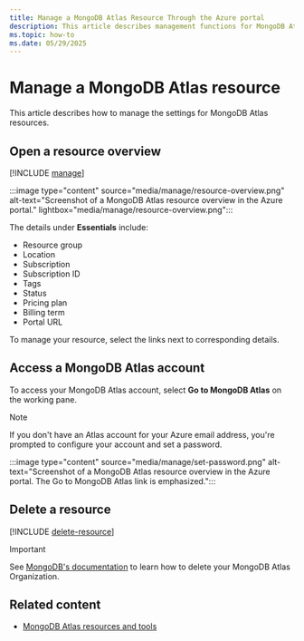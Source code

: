 ```yaml
---
title: Manage a MongoDB Atlas Resource Through the Azure portal
description: This article describes management functions for MongoDB Atlas in the Azure portal.
ms.topic: how-to
ms.date: 05/29/2025
---
```


# Manage a MongoDB Atlas resource

This article describes how to manage the settings for MongoDB Atlas resources.

## Open a resource overview

[!INCLUDE [manage](../includes/manage.md)]

:::image type="content" source="media/manage/resource-overview.png" alt-text="Screenshot of a MongoDB Atlas resource overview in the Azure portal." lightbox="media/manage/resource-overview.png":::

The details under **Essentials** include:

- Resource group
- Location
- Subscription
- Subscription ID
- Tags
- Status
- Pricing plan
- Billing term
- Portal URL

To manage your resource, select the links next to corresponding details.

## Access a MongoDB Atlas account

To access your MongoDB Atlas account, select **Go to MongoDB Atlas** on the working pane.

> [!NOTE]
> If you don't have an Atlas account for your Azure email address, you're prompted to configure your account and set a password.

:::image type="content" source="media/manage/set-password.png" alt-text="Screenshot of a MongoDB Atlas resource overview in the Azure portal. The Go to MongoDB Atlas link is emphasized.":::

## Delete a resource

[!INCLUDE [delete-resource](../includes/delete-resource.md)]

> [!IMPORTANT]
> See [MongoDB's documentation](https://www.mongodb.com/docs/atlas/access/orgs-create-view-edit-delete/#delete-an-organization) to learn how to delete your MongoDB Atlas Organization. 

## Related content

- [MongoDB Atlas resources and tools](tools.md)
